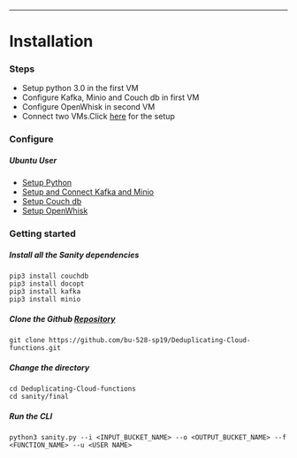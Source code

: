 ** **

# Installation 

### Steps
-   Setup python 3.0 in the first VM
-   Configure Kafka, Minio and Couch db in first VM
-   Configure OpenWhisk in second VM
-   Connect two VMs.Click [here](Openwhiskvm.md) for the setup

### Configure
##### Ubuntu User
- [Setup Python](https://www.digitalocean.com/community/tutorials/how-to-install-python-3-and-set-up-a-local-programming-environment-on-ubuntu-16-04)
- [Setup and Connect Kafka and Minio](kafka-minio.md)
- [Setup Couch db](https://github.com/apache/couchdb-docker/blob/master/README.md)
- [Setup OpenWhisk](https://github.com/apache/incubator-openwhisk/blob/master/ansible/README.md)

### Getting started
##### Install all the Sanity dependencies
```
pip3 install couchdb
pip3 install docopt
pip3 install kafka
pip3 install minio
```
##### Clone the Github [Repository](https://github.com/bu-528-sp19/Deduplicating-Cloud-functions.git)
```
git clone https://github.com/bu-528-sp19/Deduplicating-Cloud-functions.git 
```

##### Change the directory
```
cd Deduplicating-Cloud-functions
cd sanity/final
```

##### Run the CLI
```
python3 sanity.py --i <INPUT_BUCKET_NAME> --o <OUTPUT_BUCKET_NAME> --f <FUNCTION_NAME> --u <USER NAME>
```

#####

